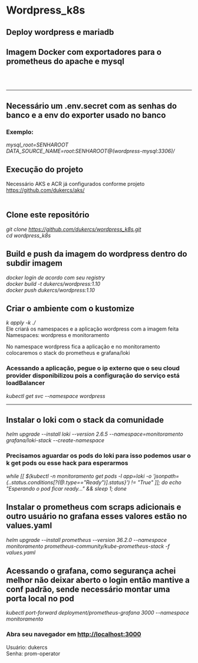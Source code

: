 # Wordpress_k8s
## Deploy wordpress e mariadb <br />
## Imagem Docker com exportadores para o prometheus do apache e mysql <br />
<br />
<br />
<hr />

## Necessário um .env.secret com as senhas do banco e a env do exporter usado no banco <br />
### Exemplo:<br /><i>
mysql_root=SENHAROOT<br />
DATA_SOURCE_NAME=root:SENHAROOT@(wordpress-mysql:3306)/<br /></i>
## Execução do projeto <br />
Necessário AKS e ACR já configurados conforme projeto <https://github.com/dukercs/aks/><br />
<br />

## Clone este repositório 
<i>git clone <https://github.com/dukercs/wordpress_k8s.git><br />
cd wordpress_k8s</i>

## Build e push da imagem do wordpress dentro do subdir imagem <br />
<i>docker login de acordo com seu registry <br />
docker build -t dukercs/wordpress:1.10 <br />
docker push dukercs/wordpress:1.10 <br /></i>

## Criar o ambiente com o kustomize<br />
<i> k apply -k ./ </i><br />
Ele criará os namespaces e a aplicação wordpress com a imagem feita<br />
Namespaces: wordpress e monitoramento <br />

No namespace wordpress fica a aplicação e no monitoramento colocaremos o stack do prometheus e grafana/loki

### Acessando a aplicação, pegue o ip externo que o seu cloud provider disponibilizou pois a configuração do serviço está loadBalancer<br />
<i>kubectl get svc --namespace wordpress</i><br />

<hr />

## Instalar o loki com o stack da comunidade<br />
<i>helm upgrade --install loki --version 2.6.5 --namespace=monitoramento grafana/loki-stack --create-namespace <br /></i>

### Precisamos aguardar os pods do loki para isso podemos usar o k get pods ou esse hack para esperarmos<br />
<i>while [[ $(kubectl -n monitoramento get pods -l app=loki -o 'jsonpath={..status.conditions[?(@.type=="Ready")].status}') != "True" ]]; do echo "Esperando o pod ficar ready..." && sleep 1; done</i><br />

## Instalar o prometheus com scraps adicionais e outro usuário no grafana esses valores estão no values.yaml<br />
<i>helm upgrade --install prometheus --version 36.2.0 --namespace monitoramento prometheus-community/kube-prometheus-stack -f values.yaml</i><br />

## Acessando o grafana, como segurança achei melhor não deixar aberto o login então mantive a conf padrão, sende necessário montar uma porta local no pod<br />
<i>kubectl port-forward deployment/prometheus-grafana 3000 --namespace monitoramento</i><br />

### Abra seu navegador em <http://localhost:3000><br />
Usuário: dukercs<br />
Senha: prom-operator<br />
